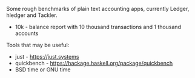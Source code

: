 Some rough benchmarks of plain text accounting apps,
currently Ledger, hledger and Tackler.

- 10k - balance report with 10 thousand transactions and 1 thousand accounts

Tools that may be useful:

- just - https://just.systems
- quickbench - https://hackage.haskell.org/package/quickbench
- BSD time or GNU time

